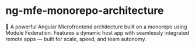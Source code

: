 # ng-mfe-monorepo-architecture
🚀 A powerful Angular Microfrontend architecture built on a monorepo using Module Federation. Features a dynamic host app with seamlessly integrated remote apps — built for scale, speed, and team autonomy.
